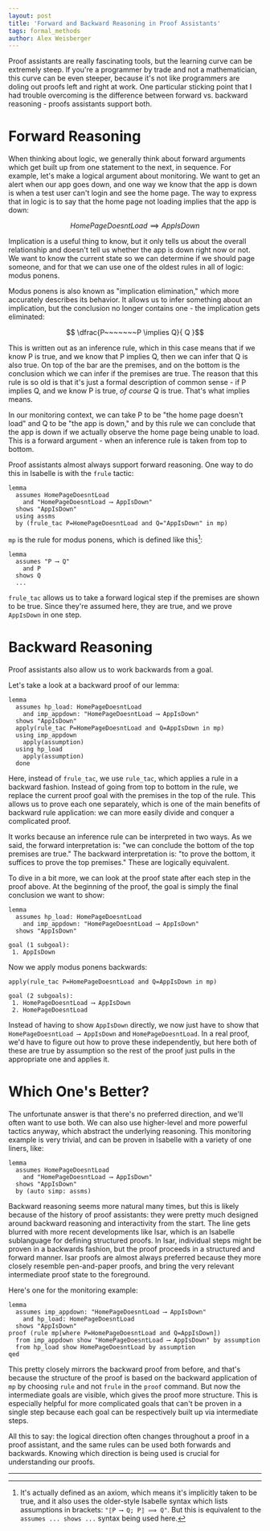 ```yaml
---
layout: post
title: 'Forward and Backward Reasoning in Proof Assistants'
tags: formal_methods
author: Alex Weisberger
---
```


Proof assistants are really fascinating tools, but the learning curve can be extremely steep. If you're a programmer by trade and not a mathematician, this curve can be even steeper, because it's not like programmers are doling out proofs left and right at work. One particular sticking point that I had trouble overcoming is the difference between forward vs. backward reasoning - proofs assistants support both.


# Forward Reasoning

When thinking about logic, we generally think about forward arguments which get built up from one statement to the next, in sequence. For example, let's make a logical argument about monitoring. We want to get an alert when our app goes down, and one way we know that the app is down is when a test user can't login and see the home page. The way to express that in logic is to say that the home page not loading implies that the app is down:

$$ HomePageDoesntLoad \implies AppIsDown $$

Implication is a useful thing to know, but it only tells us about the overall relationship and doesn't tell us whether the app is down right now or not. We want to know the current state so we can determine if we should page someone, and for that we can use one of the oldest rules in all of logic: modus ponens.

Modus ponens is also known as "implication elimination," which more accurately describes its behavior. It allows us to infer something about an implication, but the conclusion no longer contains one - the implication gets eliminated:


$$ \dfrac{P~~~~~~~P \implies Q}{ Q }$$


This is written out as an inference rule, which in this case means that if we know P is true, and we know that P implies Q, then we can infer that Q is also true. On top of the bar are the premises, and on the bottom is the conclusion which we can infer if the premises are true. The reason that this rule is so old is that it's just a formal description of common sense - if P implies Q, and we know P is true, _of course_ Q is true. That's what implies means.

In our monitoring context, we can take P to be "the home page doesn't load" and Q to be "the app is down," and by this rule we can conclude that the app is down if we actually observe the home page being unable to load. This is a forward argument - when an inference rule is taken from top to bottom.

Proof assistants almost always support forward reasoning. One way to do this in Isabelle is with the `frule` tactic:

```plaintext
lemma 
  assumes HomePageDoesntLoad 
    and "HomePageDoesntLoad ⟶ AppIsDown"
  shows "AppIsDown"
  using assms
  by (frule_tac P=HomePageDoesntLoad and Q="AppIsDown" in mp)
```

`mp` is the rule for modus ponens, which is defined like this[^fn1]:

```plaintext
lemma 
  assumes "P ⟶ Q"
    and P
  shows Q
  ...
```

`frule_tac` allows us to take a forward logical step if the premises are shown to be true. Since they're assumed here, they are true, and we prove `AppIsDown` in one step.

# Backward Reasoning

Proof assistants also allow us to work backwards from a goal. 

Let's take a look at a backward proof of our lemma:

```plaintext
lemma 
  assumes hp_load: HomePageDoesntLoad 
    and imp_appdown: "HomePageDoesntLoad ⟶ AppIsDown"
  shows "AppIsDown"
  apply(rule_tac P=HomePageDoesntLoad and Q=AppIsDown in mp)
  using imp_appdown
    apply(assumption)
  using hp_load
    apply(assumption)
  done
```

Here, instead of `frule_tac`, we use `rule_tac`, which applies a rule in a backward fashion. Instead of going from top to bottom in the rule, we replace the current proof goal with the premises in the top of the rule. This allows us to prove each one separately, which is one of the main benefits of backward rule application: we can more easily divide and conquer a complicated proof.

It works because an inference rule can be interpreted in two ways. As we said, the forward interpretation is: "we can conclude the bottom of the top premises are true." The backward interpretation is: "to prove the bottom, it suffices to prove the top premises." These are logically equivalent.

To dive in a bit more, we can look at the proof state after each step in the proof above. At the beginning of the proof, the goal is simply the final conclusion we want to show:

```plaintext
lemma 
  assumes hp_load: HomePageDoesntLoad 
    and imp_appdown: "HomePageDoesntLoad ⟶ AppIsDown"
  shows "AppIsDown"

goal (1 subgoal):
 1. AppIsDown 
```

Now we apply modus ponens backwards:

```plaintext
apply(rule_tac P=HomePageDoesntLoad and Q=AppIsDown in mp)

goal (2 subgoals):
 1. HomePageDoesntLoad ⟶ AppIsDown
 2. HomePageDoesntLoad
```

Instead of having to show `AppIsDown` directly, we now just have to show that `HomePageDoesntLoad ⟶ AppIsDown` and `HomePageDoesntLoad`. In a real proof, we'd have to figure out how to prove these independently, but here both of these are true by assumption so the rest of the proof just pulls in the appropriate one and applies it.

# Which One's Better?

The unfortunate answer is that there's no preferred direction, and we'll often want to use both. We can also use higher-level and more powerful tactics anyway, which abstract the underlying reasoning. This monitoring example is very trivial, and can be proven in Isabelle with a variety of one liners, like:

```plaintext
lemma 
  assumes HomePageDoesntLoad 
    and "HomePageDoesntLoad ⟶ AppIsDown"
  shows "AppIsDown"
  by (auto simp: assms)
```

Backward reasoning seems more natural many times, but this is likely because of the history of proof assistants: they were pretty much designed around backward reasoning and interactivity from the start. The line gets blurred with more recent developments like Isar, which is an Isabelle sublanguage for defining structured proofs. In Isar, individual steps might be proven in a backwards fashion, but the proof proceeds in a structured and forward manner. Isar proofs are almost always preferred because they more closely resemble pen-and-paper proofs, and bring the very relevant intermediate proof state to the foreground.

Here's one for the monitoring example:

```plaintext
lemma 
  assumes imp_appdown: "HomePageDoesntLoad ⟶ AppIsDown"
    and hp_load: HomePageDoesntLoad
  shows "AppIsDown"
proof (rule mp[where P=HomePageDoesntLoad and Q=AppIsDown])
  from imp_appdown show "HomePageDoesntLoad ⟶ AppIsDown" by assumption
  from hp_load show HomePageDoesntLoad by assumption
qed 
```

This pretty closely mirrors the backward proof from before, and that's because the structure of the proof is based on the backward application of `mp` by choosing `rule` and not `frule` in the `proof` command. But now the intermediate goals are visible, which gives the proof more structure. This is especially helpful for more complicated goals that can't be proven in a single step because each goal can be respectively built up via intermediate steps.

All this to say: the logical direction often changes throughout a proof in a proof assistant, and the same rules can be used both forwards and backwards. Knowing which direction is being used is crucial for understanding our proofs.

<hr>

[^fn1]: It's actually defined as an axiom, which means it's implicitly taken to be true, and it also uses the older-style Isabelle syntax which lists assumptions in brackets: `"⟦P ⟶ Q; P⟧ ⟹ Q"`. But this is equivalent to the `assumes ... shows ...` syntax being used here.